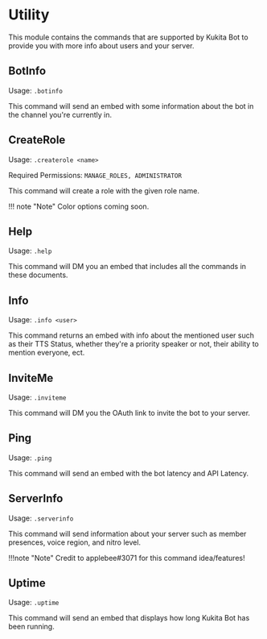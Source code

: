 # Utility 
This module contains the commands that are supported by Kukita Bot to provide you with more info about users and your server.

## BotInfo
Usage: `.botinfo`  

This command will send an embed with some information about the bot in the channel you're currently in. 

## CreateRole
Usage: `.createrole <name>`   

Required Permissions: `MANAGE_ROLES, ADMINISTRATOR`

This command will create a role with the given role name.

!!! note "Note"
    Color options coming soon.

## Help
Usage: `.help`

This command will DM you an embed that includes all the commands in these documents.

## Info
Usage: `.info <user>`  

This command returns an embed with info about the mentioned user such as their TTS Status, whether they're a priority speaker or not, 
their ability to mention everyone, ect.

## InviteMe
Usage: `.inviteme`  

This command will DM you the OAuth link to invite the bot to your server.

## Ping 
Usage: `.ping`  

This command will send an embed with the bot latency and API Latency.

## ServerInfo
Usage: `.serverinfo`  

This command will send information about your server such as member presences, voice region, and nitro level.

!!!note "Note"
   Credit to applebee#3071 for this command idea/features!

## Uptime
Usage: `.uptime`  

This command will send an embed that displays how long Kukita Bot has been running. 
